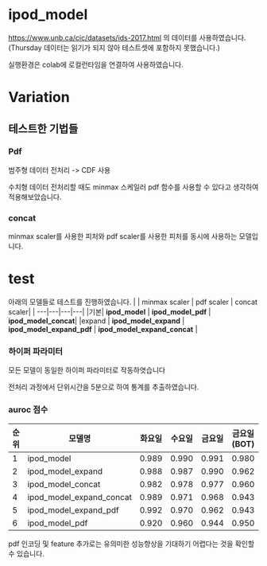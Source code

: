 # ipod_model

https://www.unb.ca/cic/datasets/ids-2017.html 의 데이터를 사용하였습니다. (Thursday 데이터는 읽기가 되지 않아 테스트셋에 포함하지 못했습니다.)

실행환경은 colab에 로컬런타임을 연결하여 사용하였습니다.

# Variation
## 테스트한 기법들
### Pdf 
범주형 데이터 전처리 -> CDF 사용

수치형 데이터 전처리할 때도 minmax 스케일러 pdf 함수를 사용할 수 있다고 생각하여 적용해보았습니다. 

### concat
minmax scaler를 사용한 피처와 pdf scaler를 사용한 피처를 동시에 사용하는 모델입니다. 


# test
아래의 모델들로 테스트를 진행하였습니다. 
|  | minmax scaler | pdf scaler | concat scaler|
| ---|---|---|---|
|기본| **ipod_model** | **ipod_model_pdf** | **ipod_model_concat**|
|expand | **ipod_model_expand** | **ipod_model_expand_pdf** | **ipod_model_expand_concat** |

### 하이퍼 파라미터 
모든 모델이 동일한 하이퍼 파라미터로 작동하엿습니다

전처리 과정에서 단위시간을 5분으로 하여 통계를 추출하였습니다. 



### auroc 점수
| 순위 | 모델명 | 화요일 | 수요일 | 금요일 | 금요일(BOT) | 전체 | 
| ---|---|---|---|---|---|---|
| 1 | ipod_model | 0.989 | 0.990 | 0.991 | 0.980 | 0.987 | 
| 2 | ipod_model_expand | 0.988 | 0.987 | 0.990 | 0.962 | 0.979 | 
| 3 | ipod_model_concat | 0.982 | 0.978 | 0.977 | 0.960 | 0.973 | 
| 4 | ipod_model_expand_concat | 0.989 | 0.971 | 0.968 | 0.943 | 0.968 | 
| 5 | ipod_model_expand_pdf | 0.992 | 0.970 |0.962 | 0.943 | 0.965 | 
| 6 | ipod_model_pdf | 0.920 | 0.960 | 0.944 | 0.950 | 0.943 | 

pdf 인코딩 및 feature 추가로는 유의미한 성능향상을 기대하기 어렵다는 것을 확인할 수 있습니다. 